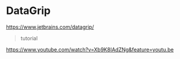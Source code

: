 # DataGrip

https://www.jetbrains.com/datagrip/

> tutorial

https://www.youtube.com/watch?v=Xb9K8IAdZNg&feature=youtu.be
